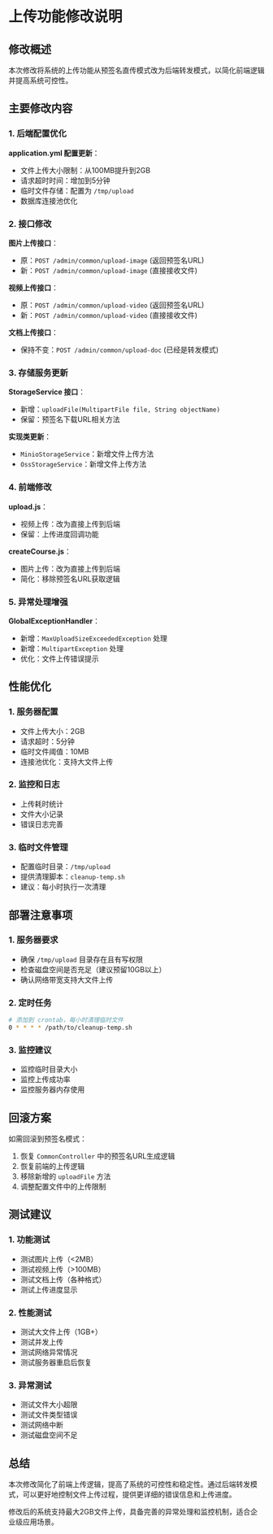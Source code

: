 # 上传功能修改说明

## 修改概述

本次修改将系统的上传功能从预签名直传模式改为后端转发模式，以简化前端逻辑并提高系统可控性。

## 主要修改内容

### 1. 后端配置优化

**application.yml 配置更新**：
- 文件上传大小限制：从100MB提升到2GB
- 请求超时时间：增加到5分钟
- 临时文件存储：配置为 `/tmp/upload`
- 数据库连接池优化

### 2. 接口修改

**图片上传接口**：
- 原：`POST /admin/common/upload-image` (返回预签名URL)
- 新：`POST /admin/common/upload-image` (直接接收文件)

**视频上传接口**：
- 原：`POST /admin/common/upload-video` (返回预签名URL)
- 新：`POST /admin/common/upload-video` (直接接收文件)

**文档上传接口**：
- 保持不变：`POST /admin/common/upload-doc` (已经是转发模式)

### 3. 存储服务更新

**StorageService 接口**：
- 新增：`uploadFile(MultipartFile file, String objectName)`
- 保留：预签名下载URL相关方法

**实现类更新**：
- `MinioStorageService`：新增文件上传方法
- `OssStorageService`：新增文件上传方法

### 4. 前端修改

**upload.js**：
- 视频上传：改为直接上传到后端
- 保留：上传进度回调功能

**createCourse.js**：
- 图片上传：改为直接上传到后端
- 简化：移除预签名URL获取逻辑

### 5. 异常处理增强

**GlobalExceptionHandler**：
- 新增：`MaxUploadSizeExceededException` 处理
- 新增：`MultipartException` 处理
- 优化：文件上传错误提示

## 性能优化

### 1. 服务器配置
- 文件上传大小：2GB
- 请求超时：5分钟
- 临时文件阈值：10MB
- 连接池优化：支持大文件上传

### 2. 监控和日志
- 上传耗时统计
- 文件大小记录
- 错误日志完善

### 3. 临时文件管理
- 配置临时目录：`/tmp/upload`
- 提供清理脚本：`cleanup-temp.sh`
- 建议：每小时执行一次清理

## 部署注意事项

### 1. 服务器要求
- 确保 `/tmp/upload` 目录存在且有写权限
- 检查磁盘空间是否充足（建议预留10GB以上）
- 确认网络带宽支持大文件上传

### 2. 定时任务
```bash
# 添加到 crontab，每小时清理临时文件
0 * * * * /path/to/cleanup-temp.sh
```

### 3. 监控建议
- 监控临时目录大小
- 监控上传成功率
- 监控服务器内存使用

## 回滚方案

如需回滚到预签名模式：
1. 恢复 `CommonController` 中的预签名URL生成逻辑
2. 恢复前端的上传逻辑
3. 移除新增的 `uploadFile` 方法
4. 调整配置文件中的上传限制

## 测试建议

### 1. 功能测试
- 测试图片上传（<2MB）
- 测试视频上传（>100MB）
- 测试文档上传（各种格式）
- 测试上传进度显示

### 2. 性能测试
- 测试大文件上传（1GB+）
- 测试并发上传
- 测试网络异常情况
- 测试服务器重启后恢复

### 3. 异常测试
- 测试文件大小超限
- 测试文件类型错误
- 测试网络中断
- 测试磁盘空间不足

## 总结

本次修改简化了前端上传逻辑，提高了系统的可控性和稳定性。通过后端转发模式，可以更好地控制文件上传过程，提供更详细的错误信息和上传进度。

修改后的系统支持最大2GB文件上传，具备完善的异常处理和监控机制，适合企业级应用场景。 